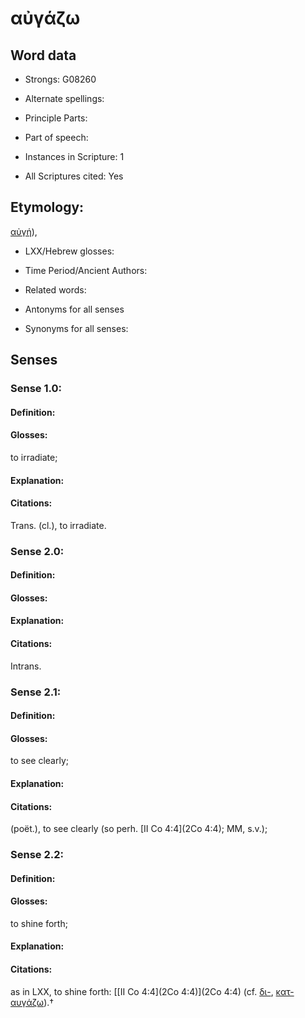 # αὐγάζω

<!-- Status: S2=NeedsEdits -->
<!-- Lexica used for edits:   -->

## Word data

* Strongs: G08260

* Alternate spellings:



* Principle Parts: 


* Part of speech: 


* Instances in Scripture: 1

* All Scriptures cited: Yes

## Etymology: 

[αὐγή]()),

* LXX/Hebrew glosses: 


* Time Period/Ancient Authors: 


* Related words: 

* Antonyms for all senses

* Synonyms for all senses: 


## Senses 


### Sense  1.0: 

#### Definition: 

#### Glosses: 

to irradiate; 

#### Explanation: 


#### Citations: 

Trans. (cl.), to irradiate.

### Sense  2.0: 

#### Definition: 


#### Glosses:



#### Explanation:



#### Citations: 

Intrans.

### Sense  2.1: 

#### Definition: 

#### Glosses: 

to see clearly; 

#### Explanation: 


#### Citations: 

(poët.), to see clearly (so perh. [II Co 4:4](2Co 4:4); MM, s.v.);

### Sense  2.2: 

#### Definition: 

#### Glosses: 

to shine forth; 

#### Explanation: 


#### Citations: 

as in LXX, to shine forth: [[II Co 4:4](2Co 4:4)](2Co 4:4) (cf. [δι-](), [κατ-αυγάζω]()).†
